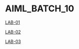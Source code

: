 # AIML_BATCH_10

[LAB-01](https://github.com/akshaypallam/AIML_BATCH_10/blob/main/LAB01_AIML.ipynb)

[LAB-02](https://github.com/akshaypallam/AIML_BATCH_10/blob/main/LAB02_AIML.ipynb)

[LAB-03](https://github.com/akshaypallam/AIML_BATCH_10/blob/main/LAB03_AIML.ipynb)
